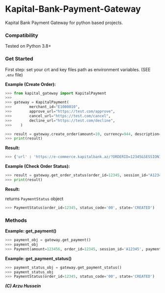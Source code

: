 Kapital-Bank-Payment-Gateway
=======

Kapital Bank Payment Gateway for python based projects.

 ### Compatibility

Tested on Python 3.8+


### Get Started

First step: set your crt and key files path as environment variables. (SEE `.env` file)


**Example (Create Order):**

```python
>>> from kapital_gateway import KapitalPayment
>>> 
>>> gateway = KapitalPayment(
>>>        merchant_id="E1000010",
>>>        approve_url="https://test.com/approve",
>>>        cancel_url="https://test.com/cancel",
>>>        decline_url="https://test.com/decline",
>>>    )

>>> result = gateway.create_order(amount=10, currency=944, description="Test", lang="AZ")
>>> print(result)
```

**Result:**

```python
>>> {'url' : 'https://e-commerce.kapitalbank.az/?ORDERID=12345&SESSIONID=A12345'}
```

**Example (Check Order Status):**

```python
>>> result = gateway.get_order_status(order_id=12345, session_id="A12345", lang="AZ")
>>> print(result)
```

**Result:**

 returns `PaymentStatus` object

```python
>>> PaymentStatus(order_id=12345, status_code='00', state='CREATED')
```

### Methods

**Example: get_payment()**

```python
>>> payment_obj = gateway.get_payment()
>>> payment_obj
>>> Payment(amount=123456, order_id=12345, session_id='A12345', payment_url='https://e-commerce.kapitalbank.az/index.jsp', status_code='00',order_description='xxxxxx', currency=944, language_code='RU')
```

**Example: get_payment_status()**

```python
>>> payment_status_obj = gateway.get_payment_status()
>>> payment_status_obj
>>> PaymentStatus(order_id=12345, status_code='00', state='CREATED')
```

***(C) Arzu Hussein***